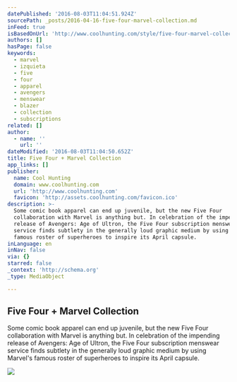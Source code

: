 ```yaml
---
datePublished: '2016-08-03T11:04:51.924Z'
sourcePath: _posts/2016-04-16-five-four-marvel-collection.md
inFeed: true
isBasedOnUrl: 'http://www.coolhunting.com/style/five-four-marvel-collection'
authors: []
hasPage: false
keywords:
  - marvel
  - izquieta
  - five
  - four
  - apparel
  - avengers
  - menswear
  - blazer
  - collection
  - subscriptions
related: []
author:
  - name: ''
    url: ''
dateModified: '2016-08-03T11:04:50.652Z'
title: Five Four + Marvel Collection
app_links: []
publisher:
  name: Cool Hunting
  domain: www.coolhunting.com
  url: 'http://www.coolhunting.com'
  favicon: 'http://assets.coolhunting.com/favicon.ico'
description: >-
  Some comic book apparel can end up juvenile, but the new Five Four
  collaboration with Marvel is anything but. In celebration of the impending
  release of Avengers: Age of Ultron, the Five Four subscription menswear
  service finds subtlety in the generally loud graphic medium by using Marvel's
  famous roster of superheroes to inspire its April capsule.
inLanguage: en
inNav: false
via: {}
starred: false
_context: 'http://schema.org'
_type: MediaObject

---
```

<article style=""><h1>Five Four + Marvel Collection</h1><p>Some comic book apparel can end up juvenile, but the new Five Four collaboration with Marvel is anything but. In celebration of the impending release of Avengers: Age of Ultron, the Five Four subscription menswear service finds subtlety in the generally loud graphic medium by using Marvel's famous roster of superheroes to inspire its April capsule.</p><img src="https://s3-us-west-2.amazonaws.com/the-grid-img/p/c00f82bc7a96b03780b683692320bb03f3b031f2.jpg" /></article>